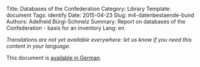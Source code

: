Title: Databases of the Confederation
Category: Library
Template: document
Tags: identify
Date: 2015-04-23
Slug: m4-datenbestaende-bund
Authors: Adelheid Bürgi-Schmelz
Summary: Report on databases of the Confederation - basis for an inventory
Lang: en

<em>Translations are not yet available everywhere: let us know if you need this content in your language.</em>

This document is [available in German](/de/library/m4-datenbestaende-bund).
